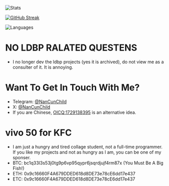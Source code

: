 ![Stats](https://github-readme-stats.vercel.app/api?username=NanCunChild&show_icons=true&icon_color=47A69E&title_color=47A69E&count_private=true&theme=radical)   

[![GitHub Streak](https://streak-stats.demolab.com/?user=NanCunChild)](https://git.io/streak-stats)

![Languages](https://github-readme-stats.vercel.app/api/top-langs/?username=NanCunChild&layout=compact&theme=buefy&hide_border=true)   

<!-- [![trophy](https://github-profile-trophy.vercel.app/?username=NanCunChild)](https://github.com/NanCunChild/github-profile-trophy) -->

# NO LDBP RALATED QUESTENS
- I no longer dev the ldbp projects (yes it is archived), do not view me as a consulter of it. It is annoying.

# Want To Get In Touch With Me?
- Telegram: <a href="https://t.me/NanCunChild">@NanCunChild</a>
- X: <a href="https://twitter.com/NanCunChild">@NanCunChild</a>
- If you are Chinese, <a href="https://qm.qq.com/q/jUYWjUI85i">OICQ:1729138395</a> is an alternative idea.

# vivo 50 for KFC
- I am just a hungry and tired collage student, not a full-time programmer. If you like my projects and not as hungry as I am, you can be one of my sponser.
- BTC: bc1q33l3s53j0tg9p6vp95qypr6jsqrdjujf4rm87x (You Must Be A Big Fish!)
- ETH: 0x9c16660F4A679DDED618d8DE73e78cE6dd17e437
- ETC: 0x9c16660F4A679DDED618d8DE73e78cE6dd17e437
